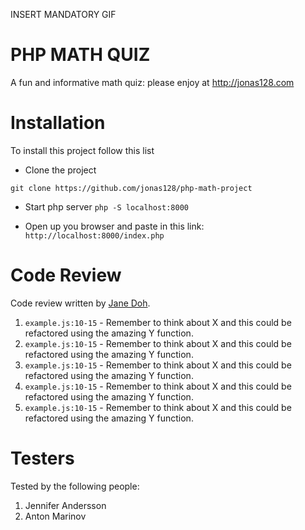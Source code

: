 INSERT MANDATORY GIF

# PHP MATH QUIZ

A fun and informative math quiz: please enjoy at http://jonas128.com 

# Installation

To install this project follow this list

-   Clone the project

```
git clone https://github.com/jonas128/php-math-project
```

-   Start php server `php -S localhost:8000`

-   Open up you browser and paste in this link:
    `http://localhost:8000/index.php`

# Code Review

Code review written by [Jane Doh](https://github.com/username).

1. `example.js:10-15` - Remember to think about X and this could be refactored using the amazing Y function.
2. `example.js:10-15` - Remember to think about X and this could be refactored using the amazing Y function.
3. `example.js:10-15` - Remember to think about X and this could be refactored using the amazing Y function.
4. `example.js:10-15` - Remember to think about X and this could be refactored using the amazing Y function.
5. `example.js:10-15` - Remember to think about X and this could be refactored using the amazing Y function.

# Testers

Tested by the following people:

1. Jennifer Andersson
2. Anton Marinov
